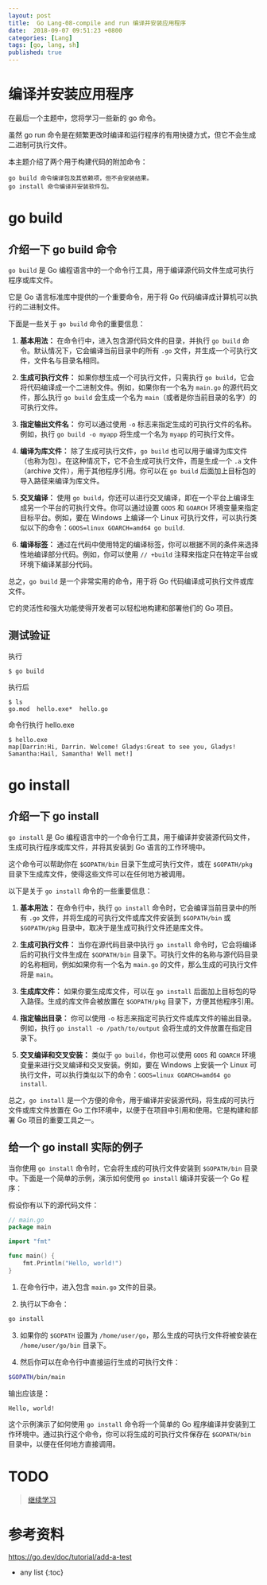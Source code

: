 ```yaml
---
layout: post
title:  Go Lang-08-compile and run 编译并安装应用程序
date:  2018-09-07 09:51:23 +0800
categories: [Lang]
tags: [go, lang, sh]
published: true
---
```



# 编译并安装应用程序

在最后一个主题中，您将学习一些新的 go 命令。 

虽然 go run 命令是在频繁更改时编译和运行程序的有用快捷方式，但它不会生成二进制可执行文件。

本主题介绍了两个用于构建代码的附加命令：

```
go build 命令编译包及其依赖项，但不会安装结果。
go install 命令编译并安装软件包。
```

# go build

## 介绍一下 go build 命令

`go build` 是 Go 编程语言中的一个命令行工具，用于编译源代码文件生成可执行程序或库文件。

它是 Go 语言标准库中提供的一个重要命令，用于将 Go 代码编译成计算机可以执行的二进制文件。

下面是一些关于 `go build` 命令的重要信息：

1. **基本用法：** 在命令行中，进入包含源代码文件的目录，并执行 `go build` 命令。默认情况下，它会编译当前目录中的所有 `.go` 文件，并生成一个可执行文件，文件名与目录名相同。

2. **生成可执行文件：** 如果你想生成一个可执行文件，只需执行 `go build`，它会将代码编译成一个二进制文件。例如，如果你有一个名为 `main.go` 的源代码文件，那么执行 `go build` 会生成一个名为 `main`（或者是你当前目录的名字）的可执行文件。

3. **指定输出文件名：** 你可以通过使用 `-o` 标志来指定生成的可执行文件的名称。例如，执行 `go build -o myapp` 将生成一个名为 `myapp` 的可执行文件。

4. **编译为库文件：** 除了生成可执行文件，`go build` 也可以用于编译为库文件（也称为包）。在这种情况下，它不会生成可执行文件，而是生成一个 `.a` 文件（archive 文件），用于其他程序引用。你可以在 `go build` 后面加上目标包的导入路径来编译为库文件。

5. **交叉编译：** 使用 `go build`，你还可以进行交叉编译，即在一个平台上编译生成另一个平台的可执行文件。你可以通过设置 `GOOS` 和 `GOARCH` 环境变量来指定目标平台。例如，要在 Windows 上编译一个 Linux 可执行文件，可以执行类似以下的命令：`GOOS=linux GOARCH=amd64 go build`.

6. **编译标签：** 通过在代码中使用特定的编译标签，你可以根据不同的条件来选择性地编译部分代码。例如，你可以使用 `// +build` 注释来指定只在特定平台或环境下编译某部分代码。

总之，`go build` 是一个非常实用的命令，用于将 Go 代码编译成可执行文件或库文件。

它的灵活性和强大功能使得开发者可以轻松地构建和部署他们的 Go 项目。

## 测试验证

执行 

```
$ go build
```

执行后

```
$ ls
go.mod  hello.exe*  hello.go
```

命令行执行 hello.exe

```
$ hello.exe
map[Darrin:Hi, Darrin. Welcome! Gladys:Great to see you, Gladys! Samantha:Hail, Samantha! Well met!]
```

# go install

## 介绍一下 go install

`go install` 是 Go 编程语言中的一个命令行工具，用于编译并安装源代码文件，生成可执行程序或库文件，并将其安装到 Go 语言的工作环境中。

这个命令可以帮助你在 `$GOPATH/bin` 目录下生成可执行文件，或在 `$GOPATH/pkg` 目录下生成库文件，使得这些文件可以在任何地方被调用。

以下是关于 `go install` 命令的一些重要信息：

1. **基本用法：** 在命令行中，执行 `go install` 命令时，它会编译当前目录中的所有 `.go` 文件，并将生成的可执行文件或库文件安装到 `$GOPATH/bin` 或 `$GOPATH/pkg` 目录中，取决于是生成可执行文件还是库文件。

2. **生成可执行文件：** 当你在源代码目录中执行 `go install` 命令时，它会将编译后的可执行文件生成在 `$GOPATH/bin` 目录下。可执行文件的名称与源代码目录的名称相同，例如如果你有一个名为 `main.go` 的文件，那么生成的可执行文件将是 `main`。

3. **生成库文件：** 如果你要生成库文件，可以在 `go install` 后面加上目标包的导入路径。生成的库文件会被放置在 `$GOPATH/pkg` 目录下，方便其他程序引用。

4. **指定输出目录：** 你可以使用 `-o` 标志来指定可执行文件或库文件的输出目录。例如，执行 `go install -o /path/to/output` 会将生成的文件放置在指定目录下。

5. **交叉编译和交叉安装：** 类似于 `go build`，你也可以使用 `GOOS` 和 `GOARCH` 环境变量来进行交叉编译和交叉安装。例如，要在 Windows 上安装一个 Linux 可执行文件，可以执行类似以下的命令：`GOOS=linux GOARCH=amd64 go install`.

总之，`go install` 是一个方便的命令，用于编译并安装源代码，将生成的可执行文件或库文件放置在 Go 工作环境中，以便于在项目中引用和使用。它是构建和部署 Go 项目的重要工具之一。

## 给一个 go install 实际的例子

当你使用 `go install` 命令时，它会将生成的可执行文件安装到 `$GOPATH/bin` 目录中。下面是一个简单的示例，演示如何使用 `go install` 编译并安装一个 Go 程序：

假设你有以下的源代码文件：

```go
// main.go
package main

import "fmt"

func main() {
    fmt.Println("Hello, world!")
}
```

1. 在命令行中，进入包含 `main.go` 文件的目录。

2. 执行以下命令：

```sh
go install
```

3. 如果你的 `$GOPATH` 设置为 `/home/user/go`，那么生成的可执行文件将被安装在 `/home/user/go/bin` 目录下。

4. 然后你可以在命令行中直接运行生成的可执行文件：

```sh
$GOPATH/bin/main
```

输出应该是：

```
Hello, world!
```

这个示例演示了如何使用 `go install` 命令将一个简单的 Go 程序编译并安装到工作环境中。通过执行这个命令，你可以将生成的可执行文件保存在 `$GOPATH/bin` 目录中，以便在任何地方直接调用。

# TODO

> [继续学习](https://go.dev/doc/tutorial/)

# 参考资料

https://go.dev/doc/tutorial/add-a-test

* any list
{:toc}